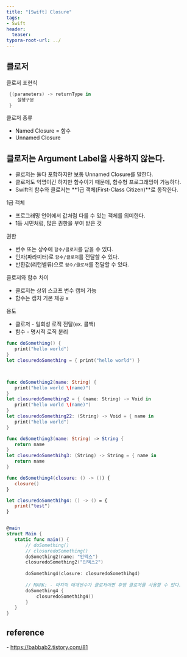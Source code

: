 ```yaml
---
title: "[Swift] Closure"
tags: 
- Swift
header: 
  teaser: 
typora-root-url: ../
---
```


<!-- <img src="/assets/img/2025-05-08-[UIKit]-tableView2/1.png" alt="1" width="50%"> -->

<!-- <img src="{{ '/assets/img/2025-05-08-[UIKit]-tableView2/1.png' | relative_url }}" alt="이미지" width="30%"> -->

## 클로저

클로저 표현식
```swift
 {(parameters) -> returnType in
    실행구문
 }
```

클로저 종류
- Named Closure = 함수
- Unnamed Closure

## **클로저는 Argument Label을 사용하지 않는다.**

- 클로저는 둘다 포함하지만 보통 Unnamed Closure를 말한다.
-  클로저도 익명이긴 하지만 함수이기 때문에, 함수형 프로그래밍이 가능하다.
-  Swift의 함수와 클로저는 **1급 객체(First-Class Citizen)**로 동작한다.

 1급 객체
 - 프로그래밍 언어에서 값처럼 다룰 수 있는 객체를 의미한다.
 - 1등 시민처럼, 많은 권한을 부여 받은 것

 권한
 - 변수 또는 상수에 `함수/클로저`를 담을 수 있다.
 - 인자(파라미터)로 `함수/클로저`를 전달할 수 있다.
 - 반환값(리턴벨류)으로 `함수/클로저`를 전달할 수 있다.

 클로저와 함수 차이
 - 클로저는 상위 스코프 변수 캡처 가능
 - 함수는 캡처 기본 제공 x

 용도
 - 클로저 - 일회성 로직 전달(ex. 콜백)
 - 함수 - 명시적 로직 분리

 ```swift
func doSomething() {
    print("hello world")
}
let closuredoSomething = { print("hello world") }



func doSomething2(name: String) {
    print("hello world \(name)")
}
let closuredoSomething2 = { (name: String) -> Void in
    print("hello world \(name)")
}
let closuredoSomething22: (String) -> Void = { name in
    print("hello world")
}

func doSomething3(name: String) -> String {
    return name
}
let closuredoSomethihg3: (String) -> String = { name in
    return name
}

func doSomething4(closure: () -> ()) {
    closure()
}

let closuredoSomethihg4: () -> () = {
    print("test")
}


@main
struct Main {
    static func main() {
        // doSomething()
        // closuredoSomething()
        doSomething2(name: "인덱스")
        closuredoSomething2("인덱스2")
        
        doSomething4(closure: closuredoSomethihg4)
        
        // MARK: - 마지막 매개변수가 클로저이면 후행 클로저를 사용할 수 있다.
        doSomething4 {
            closuredoSomethihg4()
        }
    }
}
 ```



 ## reference

 \- https://babbab2.tistory.com/81
